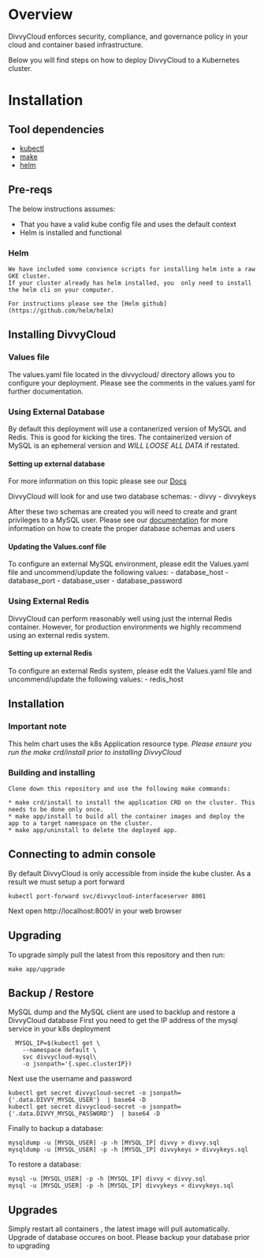 
# Overview

DivvyCloud enforces security, compliance, and governance policy in your cloud and container based infrastructure.

Below you will find steps on how to deploy DivvyCloud to a Kubernetes cluster. 

# Installation

## Tool dependencies

- [kubectl](https://kubernetes.io/docs/tasks/tools/install-kubectl/)
- [make](https://www.gnu.org/software/make/)
- [helm](https://helm.sh/)

## Pre-reqs

The below instructions assumes:

 - That you have a valid kube config file and uses the default context
 - Helm is installed and functional

### Helm
    We have included some convience scripts for installing helm into a raw GKE cluster. 
    If your cluster already has helm installed, you  only need to install the helm cli on your computer. 

    For instructions please see the [Helm github](https://github.com/helm/helm)


## Installing DivvyCloud

### Values file

  The values.yaml file located in the divvycloud/ directory allows you to configure your deployment.
  Please see the comments in the values.yaml for further documentation. 

### Using External Database
  By default this deployment will use a contanerized version of MySQL and Redis. This is good for kicking the tires. 
  The containerized version of MySQL is an ephemeral version and *WILL LOOSE ALL DATA* if restated. 

#### Setting up external database
  For more information on this topic please see our [Docs](http://docs.divvycloud.com/latest/installation/legacy.html)
  
  DivvyCloud will look for and use two database schemas: 
    - divvy
    - divvykeys

  After these two schemas are created you will need to create and grant privileges to a MySQL user. Please see our [documentation](http://docs.divvycloud.com/latest/installation/legacy.html) for more information on how to create the proper database schemas and users

#### Updating the Values.conf file 

  To configure an external MySQL environment, please edit the Values.yaml file and uncommend/update the following values:
    - database_host
    - database_port
    - database_user
    - database_password 

### Using External Redis

  DivvyCloud can perform reasonably well using just the internal Redis container. However, for production environments we highly recommend 
  using an external redis system. 

#### Setting up external Redis 

  To configure an external Redis system, please edit the Values.yaml file and uncommend/update the following values:
    - redis_host

## Installation 

### Important note
  This helm chart uses the k8s Application resource type. 
  *Please ensure you run the make crd/install prior to installing DivvyCloud*

### Building and installing 
	Clone down this repository and use the following make commands:

	* make crd/install to install the application CRD on the cluster. This needs to be done only once.
	* make app/install to build all the container images and deploy the app to a target namespace on the cluster.
	* make app/uninstall to delete the deployed app.

## Connecting to admin console

By default DivvyCloud is only accessible from inside the kube cluster. As a result we must setup a port forward

```
kubectl port-forward svc/divvycloud-interfaceserver 8001

```

Next open http://localhost:8001/ in your web browser

## Upgrading 

  To upgrade simply pull the latest from this repository and then run:

  ```
  make app/upgrade
  ```
  

## Backup / Restore

MySQL dump and the MySQL client are used to backlup and restore a DivvyCloud database
First you need to get the IP address of the mysql service in your k8s deployment 

```
  MYSQL_IP=$(kubectl get \
    --namespace default \
    svc divvycloud-mysql\
    -o jsonpath='{.spec.clusterIP})

```

Next use the username and password
```
kubectl get secret divvycloud-secret -o jsonpath={'.data.DIVVY_MYSQL_USER'}  | base64 -D
kubectl get secret divvycloud-secret -o jsonpath={'.data.DIVVY_MYSQL_PASSWORD'}  | base64 -D
```

Finally to backup a database:
```
mysqldump -u [MYSQL_USER] -p -h [MYSQL_IP] divvy > divvy.sql
mysqldump -u [MYSQL_USER] -p -h [MYSQL_IP] divvykeys > divvykeys.sql
```

To restore a database:

```
mysql -u [MYSQL_USER] -p -h [MYSQL_IP] divvy < divvy.sql
mysql -u [MYSQL_USER] -p -h [MYSQL_IP] divvykeys < divvykeys.sql
```

## Upgrades

 Simply restart all containers , the latest image will pull automatically. Upgrade of database occures on boot.
 Please backup your database prior to upgrading

